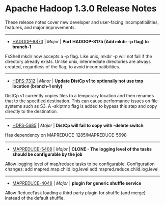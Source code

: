 # Apache Hadoop  1.3.0 Release Notes

These release notes cover new developer and user-facing incompatibilities, features, and major improvements.


---

* [HADOOP-8873](https://issues.apache.org/jira/browse/HADOOP-8873) | *Major* | **Port HADOOP-8175 (Add mkdir -p flag) to branch-1**

FsShell mkdir now accepts a -p flag. Like unix, mkdir -p will not fail if the directory already exists. Unlike unix, intermediate directories are always created, regardless of the flag, to avoid incompatibilities.


---

* [HDFS-7312](https://issues.apache.org/jira/browse/HDFS-7312) | *Minor* | **Update DistCp v1 to optionally not use tmp location (branch-1 only)**

DistCp v1 currently copies files to a temporary location and then renames that to the specified destination. This can cause performance issues on file systems such as S3. A -skiptmp flag is added to bypass this step and copy directly to the destination.


---

* [HDFS-5685](https://issues.apache.org/jira/browse/HDFS-5685) | *Major* | **DistCp will fail to copy with -delete switch**

Has dependency on MAPREDUCE-1285/MAPREDUCE-5698


---

* [MAPREDUCE-5408](https://issues.apache.org/jira/browse/MAPREDUCE-5408) | *Major* | **CLONE - The logging level of the tasks should be configurable by the job**

Allow logging level of map/reduce tasks to be configurable.
Configuration changes:
  add mapred.map.child.log.level
  add mapred.reduce.child.log.level


---

* [MAPREDUCE-4049](https://issues.apache.org/jira/browse/MAPREDUCE-4049) | *Major* | **plugin for generic shuffle service**

Allow ReduceTask loading a third party plugin for shuffle (and merge) instead of the default shuffle.



